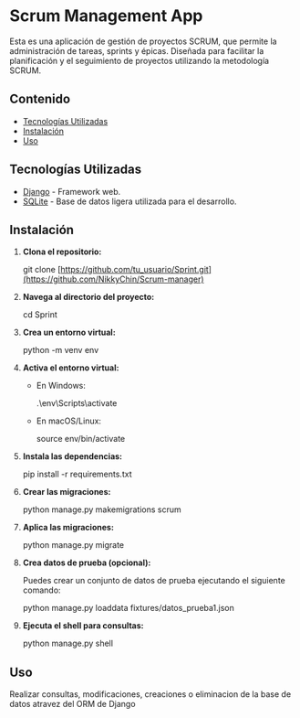 # Scrum Management App

Esta es una aplicación de gestión de proyectos SCRUM, que permite la administración de tareas, sprints y épicas. Diseñada para facilitar la planificación y el seguimiento de proyectos utilizando la metodología SCRUM.

## Contenido

- [Tecnologías Utilizadas](#tecnologías-utilizadas)
- [Instalación](#instalación)
- [Uso](#uso)

  
## Tecnologías Utilizadas

- [Django](https://www.djangoproject.com/) - Framework web.
- [SQLite](https://www.sqlite.org/index.html) - Base de datos ligera utilizada para el desarrollo.

## Instalación

1. **Clona el repositorio:**


   git clone [https://github.com/tu_usuario/Sprint.git](https://github.com/NikkyChin/Scrum-manager)


2. **Navega al directorio del proyecto:**


   cd Sprint


3. **Crea un entorno virtual:**


   python -m venv env


4. **Activa el entorno virtual:**

   - En Windows:
  
     .\env\Scripts\activate


   - En macOS/Linux:

     source env/bin/activate


5. **Instala las dependencias:**

 
   pip install -r requirements.txt


6. **Crear las migraciones:**


   python manage.py makemigrations scrum


7. **Aplica las migraciones:**


   python manage.py migrate


8. **Crea datos de prueba (opcional):**

   Puedes crear un conjunto de datos de prueba ejecutando el siguiente comando:


   python manage.py loaddata fixtures/datos_prueba1.json


9. **Ejecuta el shell para consultas:**


   python manage.py shell

## Uso

  Realizar consultas, modificaciones, creaciones o eliminacion de la base de datos atravez del ORM de Django
